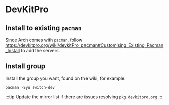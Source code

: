 # DevKitPro

## Install to existing `pacman`
Since Arch comes with `pacman`, follow https://devkitpro.org/wiki/devkitPro_pacman#Customising_Existing_Pacman_Install
to add the servers.

## Install group
Install the group you want, found on the wiki, for example.
```
pacman -Syu switch-dev
```
:::tip
Update the mirror list if there are issues resolving `pkg.devkitpro.org`
:::
